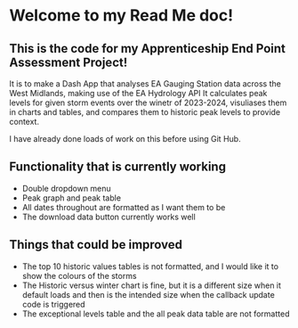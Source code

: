 # Welcome to my Read Me doc!

## This is the code for my Apprenticeship End Point Assessment Project!

It is to make a Dash App that analyses EA Gauging Station data across the West Midlands, making use of the EA Hydrology API
It calculates peak levels for given storm events over the winetr of 2023-2024, visuliases them in charts and tables, and compares them to historic peak levels to provide context.

I have already done loads of work on this before using Git Hub.

## Functionality that is currently working
* Double dropdown menu 
* Peak graph and peak table
* All dates throughout are formatted as I want them to be
* The download data button currently works well

## Things that could be improved
* The top 10 historic values tables is not formatted, and I would like it to show the colours of the storms
* The Historic versus winter chart is fine, but it is a different size when it default loads and then is the intended size when the callback update code is triggered
* The exceptional levels table and the all peak data table are not formatted



